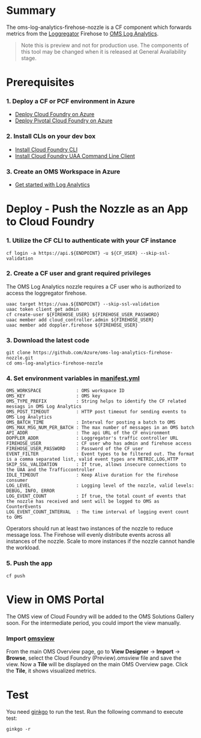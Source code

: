 # Summary
The oms-log-analytics-firehose-nozzle is a CF component which forwards metrics from the [Loggregator](https://docs.cloudfoundry.org/loggregator/architecture.html) Firehose to [OMS Log Analytics](https://docs.microsoft.com/en-us/azure/log-analytics/).
> Note this is preview and not for production use. The components of this tool may be changed when it is released at General Availability stage.

# Prerequisites
### 1. Deploy a CF or PCF environment in Azure

* [Deploy Cloud Foundry on Azure](https://github.com/cloudfoundry-incubator/bosh-azure-cpi-release/blob/master/docs/guidance.md)
* [Deploy Pivotal Cloud Foundry on Azure](https://docs.pivotal.io/pivotalcf/1-9/customizing/azure.html)

### 2. Install CLIs on your dev box

* [Install Cloud Foundry CLI](https://github.com/cloudfoundry/cli#downloads)
* [Install Cloud Foundry UAA Command Line Client](https://github.com/cloudfoundry/cf-uaac/blob/master/README.md)

### 3. Create an OMS Workspace in Azure

* [Get started with Log Analytics](https://docs.microsoft.com/en-us/azure/log-analytics/log-analytics-get-started)

# Deploy - Push the Nozzle as an App to Cloud Foundry
### 1. Utilize the CF CLI to authenticate with your CF instance
```
cf login -a https://api.${ENDPOINT} -u ${CF_USER} --skip-ssl-validation
```

### 2. Create a CF user and grant required privileges
The OMS Log Analytics nozzle requires a CF user who is authorized to access the loggregator firehose.
```
uaac target https://uaa.${ENDPOINT} --skip-ssl-validation
uaac token client get admin
cf create-user ${FIREHOSE_USER} ${FIREHOSE_USER_PASSWORD}
uaac member add cloud_controller.admin ${FIREHOSE_USER}
uaac member add doppler.firehose ${FIREHOSE_USER}
```

### 3. Download the latest code
```
git clone https://github.com/Azure/oms-log-analytics-firehose-nozzle.git
cd oms-log-analytics-firehose-nozzle
```

### 4. Set environment variables in [manifest.yml](./manifest.yml)
```
OMS_WORKSPACE             : OMS workspace ID
OMS_KEY                   : OMS key
OMS_TYPE_PREFIX           : String helps to identify the CF related messags in OMS Log Analytics
OMS_POST_TIMEOUT          : HTTP post timeout for sending events to OMS Log Analytics
OMS_BATCH_TIME            : Interval for posting a batch to OMS
OMS_MAX_MSG_NUM_PER_BATCH : The max number of messages in an OMS batch
API_ADDR                  : The api URL of the CF environment
DOPPLER_ADDR              : Loggregator's traffic controller URL
FIREHOSE_USER             : CF user who has admin and firehose access
FIREHOSE_USER_PASSWORD    : Password of the CF user
EVENT_FILTER              : Event types to be filtered out. The format is a comma separated list, valid event types are METRIC,LOG,HTTP
SKIP_SSL_VALIDATION       : If true, allows insecure connections to the UAA and the Trafficcontroller
IDLE_TIMEOUT              : Keep Alive duration for the firehose consumer
LOG_LEVEL                 : Logging level of the nozzle, valid levels: DEBUG, INFO, ERROR
LOG_EVENT_COUNT           : If true, the total count of events that the nozzle has received and sent will be logged to OMS as CounterEvents
LOG_EVENT_COUNT_INTERVAL  : The time interval of logging event count to OMS
```
Operators should run at least two instances of the nozzle to reduce message loss. The Firehose will evenly distribute events across all instances of the nozzle. Scale to more instances if the nozzle cannot handle the workload.

### 5. Push the app
```
cf push
```

# View in OMS Portal
The OMS view of Cloud Foundry will be added to the OMS Solutions Gallery soon. For the intermediate period, you could import the view manually.
### Import [omsview](./omsview)
From the main OMS Overview page, go to **View Designer** -> **Import** -> **Browse**, select the Cloud Foundry (Preview).omsview file and save the view. Now a **Tile** will be displayed on the main OMS Overview page. Click the **Tile**, it shows visualized metrics.

# Test
You need [ginkgo](https://github.com/onsi/ginkgo) to run the test. Run the following command to execute test:
```
ginkgo -r
```

